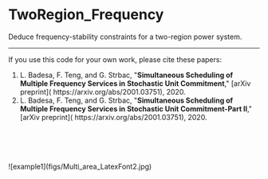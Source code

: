 # TwoRegion_Frequency
Deduce frequency-stability constraints for a two-region power system. 

----

If you use this code for your own work, please cite these papers:
 <ol>
  <li>  L. Badesa, F. Teng, and G. Strbac, "<b>Simultaneous Scheduling of Multiple Frequency Services in Stochastic Unit Commitment</b>," [arXiv preprint](
https://arxiv.org/abs/2001.03751), 2020.
  <li>  L. Badesa, F. Teng, and G. Strbac, "<b>Simultaneous Scheduling of Multiple Frequency Services in Stochastic Unit Commitment-Part II</b>," [arXiv preprint](
https://arxiv.org/abs/2001.03751), 2020.
</ol> 


<br />
<br />
<br />
<br />
![example1](figs/Multi_area_LatexFont2.jpg)
  
